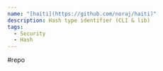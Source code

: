 ```yaml
---
name: "[haiti](https://github.com/noraj/haiti)"
description: Hash type identifier (CLI & lib)
tags:
  - Security
  - Hash
---
```

#repo